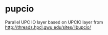 pupcio
======

Parallel UPC IO layer based on UPCIO layer from http://threads.hpcl.gwu.edu/sites/libupcio/
